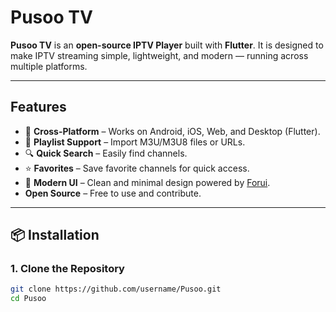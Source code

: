 # Pusoo TV

**Pusoo TV** is an **open-source IPTV Player** built with **Flutter**.
It is designed to make IPTV streaming simple, lightweight, and modern — running across multiple platforms.

---

## Features

- 🚀 **Cross-Platform** – Works on Android, iOS, Web, and Desktop (Flutter).
- 📂 **Playlist Support** – Import M3U/M3U8 files or URLs.
- 🔍 **Quick Search** – Easily find channels.
- ⭐ **Favorites** – Save favorite channels for quick access.
- 🎨 **Modern UI** – Clean and minimal design powered by [Forui](https://forui.dev/).
- **Open Source** – Free to use and contribute.

---

## 📦 Installation

### 1. Clone the Repository

```bash
git clone https://github.com/username/Pusoo.git
cd Pusoo
```
